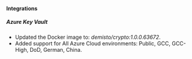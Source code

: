 #### Integrations

##### Azure Key Vault
- Updated the Docker image to: *demisto/crypto:1.0.0.63672*.
- Added support for All Azure Cloud environments: Public, GCC, GCC-High, DoD, German, China. 

